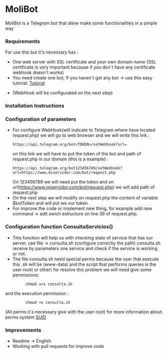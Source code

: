 # MoliBot

MoliBot is a Telegram bot that allow make some functionalities in a simple way

### Requirements

For use this but it's necessary has :
 - One web server with SSL certificate and your own domain name (SSL certificate is very important because if you don´t have any certificate webhook doesn´t works)
 - You need create one bot, If you haven´t got any bot -> use this easy tutorial: [Tutorial](https://planetachatbot.com/c%C3%B3mo-crear-un-bot-para-telegram-y-darle-funcionalidad-c5c7ec833f49)
 * (WebHook will be configurated on the next step)
   
### Installation Instructions   
   
### Configuration of parameters

* For configure WebHook(will indicate to Telegram where have located request.php) we will go to web browser and we will write this link :
  ```
  https://api.telegram.org/bot<TOKEN>/setWebhook?url=
  ``` 
  on this link we will have to put the token of the bot and path of request.php in our domain (this is a example) :
  ```
  https://api.telegram.org/bot123456789/setWebhook?url=https://www.miservidor.com/bot/request.php
  ```
  On 123456789 we will need put the token and on url(https://www.miservidor.com/bot/request.php) we will add path of request.php
* On the next step we will modify on request.php the content of variable $botToken and will put we our token.
* For improve the code or implement new thing, for example add new command -> edit swich estructure on line 39 of request.php.
  
### Configuration function ConsultaServicios()

* This function will help us with checking state of service that has our server, use file -> consulta.sh (configure correctly the path)
  consulta.sh receive by parameters one service and check if the service is working or not.
* The file consulta.sh need special perms because the user that execute this .sh will be (www-data) and the script that performs queries is the user root( or other)
  for resolve this problem we will need give some permissions:
 ```
          chmod u+s consulta.sh
 ```
 and the execution permission :
 ```         
          chmod +x consulta.sh 
 ```
          
 (All perms it´s necessary give with the user root) for more information about perms system [SUID](https://www.linuxnix.com/suid-set-suid-linuxunix/)
 
### Improvements
* Readme -> English
* Working with pull requests for improve code

